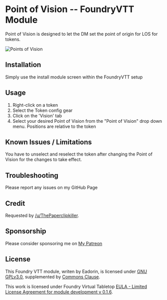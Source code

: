 # Point of Vision -- FoundryVTT Module
Point of Vision is designed to let the DM set the point of origin for LOS for tokens.


![Points of Vision](https://github.com/eadorin/point-of-vision/blob/master/screenshots/menu.png?raw=true)

## Installation
Simply use the install module screen within the FoundryVTT setup


## Usage
1. Right-click on a token
1. Select the Token config gear
1. Click on the 'Vision' tab
1. Select your desired Point of Vision from the "Point of Vision" drop down menu. Positions are relative to the token


## Known Issues / Limitations
You have to unselect and reselect the token after changing the Point of Vision for the changes to take effect.

## Troubleshooting
Please report any issues on my GitHub Page

## Credit
Requested by [/u/ThePaperclipkiller](https://www.reddit.com/user/ThePaperclipkiller).

## Sponsorship
Please consider sponsoring me on [My Patreon](https://www.patreon.com/eadorin)

## License
This Foundry VTT module, writen by Eadorin, is licensed under [GNU GPLv3.0](https://www.gnu.org/licenses/gpl-3.0.en.html), supplemented by [Commons Clause](https://commonsclause.com/).

This work is licensed under Foundry Virtual Tabletop [EULA - Limited License Agreement for module development v 0.1.6](http://foundryvtt.com/pages/license.html).

